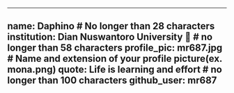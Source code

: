 
---
name: Daphino # No longer than 28 characters
institution: Dian Nuswantoro University 🚩 # no longer than 58 characters
profile_pic: mr687.jpg # Name and extension of your profile picture(ex. mona.png)
quote: Life is learning and effort # no longer than 100 characters
github_user: mr687
---
